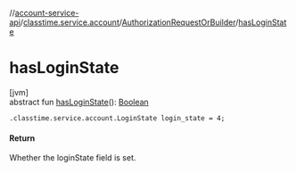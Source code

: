 //[account-service-api](../../../index.md)/[classtime.service.account](../index.md)/[AuthorizationRequestOrBuilder](index.md)/[hasLoginState](has-login-state.md)

# hasLoginState

[jvm]\
abstract fun [hasLoginState](has-login-state.md)(): [Boolean](https://kotlinlang.org/api/latest/jvm/stdlib/kotlin/-boolean/index.html)

`.classtime.service.account.LoginState login_state = 4;`

#### Return

Whether the loginState field is set.
